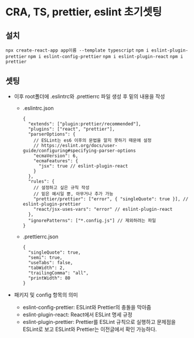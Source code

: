 # CRA, TS, prettier, eslint 초기셋팅

## 설치
```npx create-react-app app이름 --template typescript```
```npm i eslint-plugin-prettier```
```npm i eslint-config-prettier```
```npm i eslint-plugin-react```
```npm i prettier```



## 셋팅

- 이후 root폴더에 .eslintrc와 .prettierrc 파일 생성 후 밑의 내용을 작성

  - .eslintrc.json
    ```
    {
      "extends": ["plugin:prettier/recommended"],
      "plugins": ["react", "prettier"],
      "parserOptions": {
        // ESLint는 es6 이후의 문법을 알지 못하기 때문에 설정
        // https://eslint.org/docs/user-guide/configuring#specifying-parser-options
        "ecmaVersion": 6,
        "ecmaFeatures": {
          "jsx": true // eslint-plugin-react
        }
      },
      "rules": {
        // 설정하고 싶은 규칙 작성
        // 밑은 예시일 뿐, 아무거나 추가 가능
        "prettier/prettier": ["error", { "singleQuote": true }], // eslint-plugin-prettier
        "react/jsx-uses-vars": "error" // eslint-plugin-react
      },
      "ignorePatterns": ["*.config.js"] // 제외하려는 파일
    }
    ```
  - .prettierrc.json
    ```
    {
      "singleQuote": true,
      "semi": true,
      "useTabs": false,
      "tabWidth": 2,
      "trailingComma": "all",
      "printWidth": 80
    }
    ```
- 패키지 및 config 항목의 의미
  - eslint-config-prettier: ESLint와 Prettier의 충돌을 막아줌
  - eslint-plugin-react: React에서 ESLint 명세 규정
  - eslint-plugin-prettier: Prettier를 ESLint 규칙으로 실행하고 문제점을 ESLint로 보고
    ESLint와 Prettier는 이전글에서 확인 가능하다.